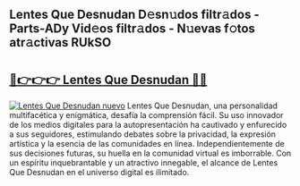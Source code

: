 ## Lentes Que Desnudan D𝚎sn𝚞dos filtr𝚊dos - Parts-ADy Vid𝚎os filtr𝚊dos - N𝚞evas f𝚘tos atr𝚊ctivas RUkSO

# <h2><a href="http://mb5i51.tromn.icu/?c=Lentes+Que+Desnudan">🔗👉👉👉 Lentes Que Desnudan 🔗🔗</a></h2>

[![Lentes Que Desnudan nuevo](https://i.imgur.com/pEAQMta.gif)](http://mb5i51.tromn.icu/?c=Lentes+Que+Desnudan)
Lentes Que Desnudan, una personalidad multifacética y enigmática, desafía la comprensión fácil. Su uso innovador de los medios digitales para la autopresentación ha cautivado y enfurecido a sus seguidores, estimulando debates sobre la privacidad, la expresión artística y la esencia de las comunidades en línea. Independientemente de sus decisiones futuras, su huella en la comunidad virtual es imborrable. Con un espíritu inquebrantable y un atractivo innegable, el alcance de Lentes Que Desnudan en el universo digital es ilimitado.
